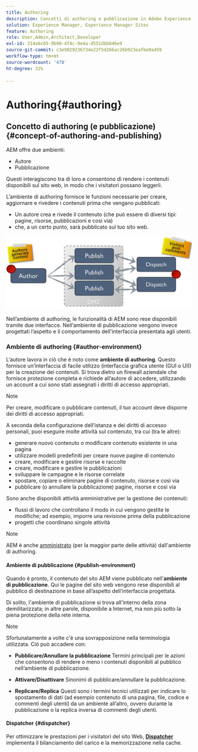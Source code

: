 ```yaml
---
title: Authoring
description: Concetti di authoring e pubblicazione in Adobe Experience Manager 6.5.
solution: Experience Manager, Experience Manager Sites
feature: Authoring
role: User,Admin,Architect,Developer
exl-id: 314a6c65-9b90-4f4c-9e4a-d551dbb646e9
source-git-commit: c3e9029236734e22f5d266ac26b923eafbe0a459
workflow-type: tm+mt
source-wordcount: '478'
ht-degree: 32%

---
```


# Authoring{#authoring}

## Concetto di authoring (e pubblicazione) {#concept-of-authoring-and-publishing}

AEM offre due ambienti:

* Autore
* Pubblicazione

Questi interagiscono tra di loro e consentono di rendere i contenuti disponibili sul sito web, in modo che i visitatori possano leggerli.

L’ambiente di authoring fornisce le funzioni necessarie per creare, aggiornare e rivedere i contenuti prima che vengano pubblicati:

* Un autore crea e rivede il contenuto (che può essere di diversi tipi: pagine, risorse, pubblicazioni e così via)
* che, a un certo punto, sarà pubblicato sul tuo sito web.

![Panoramica degli ambienti](assets/chlimage_1-132.png)

Nell’ambiente di authoring, le funzionalità di AEM sono rese disponibili tramite due interfacce. Nell’ambiente di pubblicazione vengono invece progettati l’aspetto e il comportamento dell’interfaccia presentata agli utenti.

### Ambiente di authoring {#author-environment}

L’autore lavora in ciò che è noto come **ambiente di authoring**. Questo fornisce un’interfaccia di facile utilizzo (interfaccia grafica utente (GUI o UI)) per la creazione dei contenuti. Si trova dietro un firewall aziendale che fornisce protezione completa e richiede all’autore di accedere, utilizzando un account a cui sono stati assegnati i diritti di accesso appropriati.

>[!NOTE]
>
>Per creare, modificare o pubblicare contenuti, il tuo account deve disporre dei diritti di accesso appropriati.

A seconda della configurazione dell’istanza e dei diritti di accesso personali, puoi eseguire molte attività sul contenuto, tra cui (tra le altre):

* generare nuovo contenuto o modificare contenuto esistente in una pagina
* utilizzare modelli predefiniti per creare nuove pagine di contenuto
* creare, modificare e gestire risorse e raccolte
* creare, modificare e gestire le pubblicazioni
* sviluppare le campagne e le risorse correlate
* spostare, copiare o eliminare pagine di contenuto, risorse e così via
* pubblicare (o annullare la pubblicazione) pagine, risorse e così via

Sono anche disponibili attività amministrative per la gestione dei contenuti:

* flussi di lavoro che controllano il modo in cui vengono gestite le modifiche; ad esempio, imporre una revisione prima della pubblicazione
* progetti che coordinano singole attività

>[!NOTE]
>
>AEM è anche [amministrato](/help/sites-administering/home.md) (per la maggior parte delle attività) dall&#39;ambiente di authoring.

#### Ambiente di pubblicazione {#publish-environment}

Quando è pronto, il contenuto del sito AEM viene pubblicato nell&#39;**ambiente di pubblicazione**. Qui le pagine del sito web vengono rese disponibili al pubblico di destinazione in base all’aspetto dell’interfaccia progettata.

Di solito, l&#39;ambiente di pubblicazione si trova all&#39;interno della zona demilitarizzata; in altre parole, disponibile a Internet, ma non più sotto la piena protezione della rete interna.

>[!NOTE]
>
>Sfortunatamente a volte c&#39;è una sovrapposizione nella terminologia utilizzata. Ciò può accadere con:
>
>* **Pubblicare/Annullare la pubblicazione**
>  Termini principali per le azioni che consentono di rendere o meno i contenuti disponibili al pubblico nell’ambiente di pubblicazione.
>
>* **Attivare/Disattivare**
>  Sinonimi di pubblicare/annullare la pubblicazione.
>
>* **Replicare/Replica**
>  Questi sono i termini tecnici utilizzati per indicare lo spostamento di dati (ad esempio contenuto di una pagina, file, codice e commenti degli utenti) da un ambiente all’altro, ovvero durante la pubblicazione o la replica inversa di commenti degli utenti.
>

#### Dispatcher {#dispatcher}

Per ottimizzare le prestazioni per i visitatori del sito Web, **[Dispatcher](https://experienceleague.adobe.com/docs/experience-manager-dispatcher/using/dispatcher.html?lang=it)** implementa il bilanciamento del carico e la memorizzazione nella cache.
